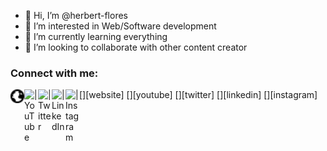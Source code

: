 - 👋 Hi, I’m @herbert-flores
- 👀 I’m interested in Web/Software development
- 🌱 I’m currently learning everything
- 💞️ I’m looking to collaborate with other content creator

### Connect with me:

[<img align="left" alt="" width="22px" src="https://raw.githubusercontent.com/iconic/open-iconic/master/svg/globe.svg" />][website]
[<img align="left" alt=" | YouTube" width="22px" src="https://cdn.jsdelivr.net/npm/simple-icons@v3/icons/youtube.svg" />][youtube]
[<img align="left" alt=" | Twitter" width="22px" src="https://cdn.jsdelivr.net/npm/simple-icons@v3/icons/twitter.svg" />][twitter]
[<img align="left" alt=" | LinkedIn" width="22px" src="https://cdn.jsdelivr.net/npm/simple-icons@v3/icons/linkedin.svg" />][linkedin]
[<img align="left" alt=" | Instagram" width="22px" src="https://cdn.jsdelivr.net/npm/simple-icons@v3/icons/instagram.svg" />][instagram]


<!---
herbert-flores/herbert-flores is a ✨ special ✨ repository because its `README.md` (this file) appears on your GitHub profile.
You can click the Preview link to take a look at your changes.
--->
